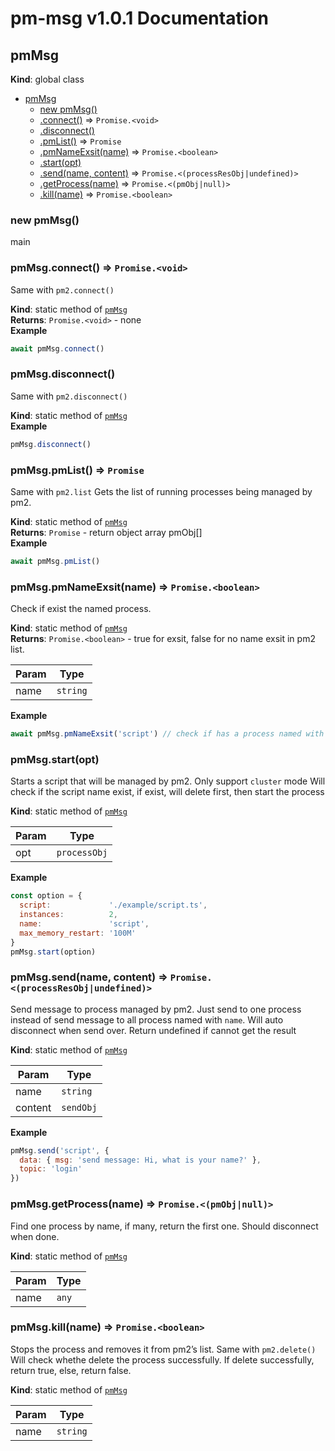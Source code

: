 # pm-msg v1.0.1 Documentation

<a name="pmMsg"></a>

## pmMsg
**Kind**: global class  

* [pmMsg](#pmMsg)
    * [new pmMsg()](#new_pmMsg_new)
    * [.connect()](#pmMsg.connect) ⇒ <code>Promise.&lt;void&gt;</code>
    * [.disconnect()](#pmMsg.disconnect)
    * [.pmList()](#pmMsg.pmList) ⇒ <code>Promise</code>
    * [.pmNameExsit(name)](#pmMsg.pmNameExsit) ⇒ <code>Promise.&lt;boolean&gt;</code>
    * [.start(opt)](#pmMsg.start)
    * [.send(name, content)](#pmMsg.send) ⇒ <code>Promise.&lt;(processResObj\|undefined)&gt;</code>
    * [.getProcess(name)](#pmMsg.getProcess) ⇒ <code>Promise.&lt;(pmObj\|null)&gt;</code>
    * [.kill(name)](#pmMsg.kill) ⇒ <code>Promise.&lt;boolean&gt;</code>

<a name="new_pmMsg_new"></a>

### new pmMsg()
main

<a name="pmMsg.connect"></a>

### pmMsg.connect() ⇒ <code>Promise.&lt;void&gt;</code>
Same with `pm2.connect()`

**Kind**: static method of [<code>pmMsg</code>](#pmMsg)  
**Returns**: <code>Promise.&lt;void&gt;</code> - none  
**Example**  
```js
await pmMsg.connect()
```
<a name="pmMsg.disconnect"></a>

### pmMsg.disconnect()
Same with `pm2.disconnect()`

**Kind**: static method of [<code>pmMsg</code>](#pmMsg)  
**Example**  
```js
pmMsg.disconnect()
```
<a name="pmMsg.pmList"></a>

### pmMsg.pmList() ⇒ <code>Promise</code>
Same with `pm2.list` Gets the list of running processes being managed by pm2.

**Kind**: static method of [<code>pmMsg</code>](#pmMsg)  
**Returns**: <code>Promise</code> - return object array pmObj[]  
**Example**  
```js
await pmMsg.pmList()
```
<a name="pmMsg.pmNameExsit"></a>

### pmMsg.pmNameExsit(name) ⇒ <code>Promise.&lt;boolean&gt;</code>
Check if exist the named process.

**Kind**: static method of [<code>pmMsg</code>](#pmMsg)  
**Returns**: <code>Promise.&lt;boolean&gt;</code> - true for exsit, false for no name exsit in pm2 list.  

| Param | Type |
| --- | --- |
| name | <code>string</code> | 

**Example**  
```js
await pmMsg.pmNameExsit('script') // check if has a process named with script
```
<a name="pmMsg.start"></a>

### pmMsg.start(opt)
Starts a script that will be managed by pm2.
Only support `cluster` mode
Will check if the script name exist, if exist, will delete first, then start the process

**Kind**: static method of [<code>pmMsg</code>](#pmMsg)  

| Param | Type |
| --- | --- |
| opt | <code>processObj</code> | 

**Example**  
```js
const option = {
  script:             './example/script.ts',
  instances:          2,
  name:               'script',
  max_memory_restart: '100M'
}
pmMsg.start(option)
```
<a name="pmMsg.send"></a>

### pmMsg.send(name, content) ⇒ <code>Promise.&lt;(processResObj\|undefined)&gt;</code>
Send message to process managed by pm2.
Just send to one process instead of send message to all process named with `name`.
Will auto disconnect when send over.
Return undefined if cannot get the result

**Kind**: static method of [<code>pmMsg</code>](#pmMsg)  

| Param | Type |
| --- | --- |
| name | <code>string</code> | 
| content | <code>sendObj</code> | 

**Example**  
```js
pmMsg.send('script', {
  data: { msg: 'send message: Hi, what is your name?' },
  topic: 'login'
})
```
<a name="pmMsg.getProcess"></a>

### pmMsg.getProcess(name) ⇒ <code>Promise.&lt;(pmObj\|null)&gt;</code>
Find one process by name, if many, return the first one.
Should disconnect when done.

**Kind**: static method of [<code>pmMsg</code>](#pmMsg)  

| Param | Type |
| --- | --- |
| name | <code>any</code> | 

<a name="pmMsg.kill"></a>

### pmMsg.kill(name) ⇒ <code>Promise.&lt;boolean&gt;</code>
Stops the process and removes it from pm2’s list.
Same with `pm2.delete()`
Will check whethe delete the process successfully. If delete successfully, return true, else, return false.

**Kind**: static method of [<code>pmMsg</code>](#pmMsg)  

| Param | Type |
| --- | --- |
| name | <code>string</code> | 

